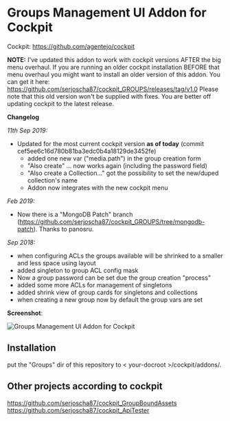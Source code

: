 # Groups Management UI Addon for Cockpit

Cockpit: https://github.com/agentejo/cockpit

**NOTE:** I've updated this addon to work with cockpit versions AFTER the big menu overhaul.
If you are running an older cockpit installation BEFORE that menu overhaul you might want to install an older version of this addon. 
You can get it here: https://github.com/serjoscha87/cockpit_GROUPS/releases/tag/v1.0
Please note that this old version won't be supplied with fixes. You are better off updating cockpit to the latest release.

**Changelog**

_11th Sep 2019:_ 
  - Updated for the most current cockpit version **as of today** (commit cef5ee6c16d780b81ba3edc0b4a18129de3452fe)
    - added one new var ("media.path") in the group creation form
    - "Also create" ... now works again (including the password field)
    - "Also create a Collection..." got the possibility to set the new/duped collection's name 
    - Addon now integrates with the new cockpit menu

_Feb 2019:_ 
  - Now there is a "MongoDB Patch" branch (https://github.com/serjoscha87/cockpit_GROUPS/tree/mongodb-patch). Thanks to panosru.

_Sep 2018:_  
  - when configuring ACLs the groups available will be shrinked to a smaller and less space using layout  
  - added singleton to group ACL config mask  
  - Now a group password can be set due the group creation "process"
  - added some more ACLs for management of singletons
  - added shrink view of group cards for singletons and collections
  - when creating a new group now by default the group vars are set

**Screenshot**:

![Groups Management UI Addon for Cockpit](https://raw.githubusercontent.com/serjoscha87/cockpit_GROUPS/4512ca5915f28b8fc057a73b5dbc599105d81042/groups_addon.jpg)

## Installation

put the "Groups" dir of this repository to < your-docroot >/cockpit/addons/.

## Other projects according to cockpit
https://github.com/serjoscha87/cockpit_GroupBoundAssets  
https://github.com/serjoscha87/cockpit_ApiTester
